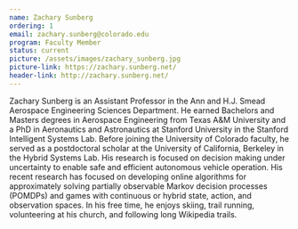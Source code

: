 ```yaml
---
name: Zachary Sunberg
ordering: 1
email: zachary.sunberg@colorado.edu
program: Faculty Member
status: current
picture: /assets/images/zachary_sunberg.jpg
picture-link: https://zachary.sunberg.net/
header-link: http://zachary.sunberg.net/
---
```


Zachary Sunberg is an Assistant Professor in the Ann and H.J. Smead Aerospace Engineering Sciences Department. He earned Bachelors and Masters degrees in Aerospace Engineering from Texas A&M University and a PhD in Aeronautics and Astronautics at Stanford University in the Stanford Intelligent Systems Lab. Before joining the University of Colorado faculty, he served as a postdoctoral scholar at the University of California, Berkeley in the Hybrid Systems Lab. His research is focused on decision making under uncertainty to enable safe and efficient autonomous vehicle operation. His recent research has focused on developing online algorithms for approximately solving partially observable Markov decision processes (POMDPs) and games with continuous or hybrid state, action, and observation spaces. In his free time, he enjoys skiing, trail running, volunteering at his church, and following long Wikipedia trails.

